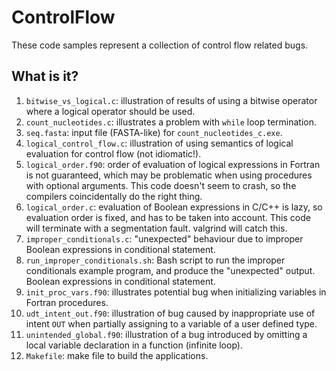 # ControlFlow
These code samples represent a collection of control flow related bugs.

## What is it?
1. `bitwise_vs_logical.c`: illustration of results of using a bitwise
    operator where a logical operator should be used.
1. `count_nucleotides.c`: illustrates a problem with `while` loop
   termination.
1. `seq.fasta`: input file (FASTA-like) for `count_nucleotides_c.exe`.
1. `logical_control_flow.c`: illustration of using semantics of
    logical evaluation for control flow (not idiomatic!).
1. `logical_order.f90`: order of evaluation of logical expressions in
    Fortran is not guaranteed, which may be problematic when using
    procedures with optional arguments.  This code doesn't seem to crash,
    so the compilers coincidentally do the right thing.
1. `logical_order.c`: evaluation of Boolean expressions in C/C++ is lazy,
    so evaluation order is fixed, and has to be taken into account. This
    code will terminate with a segmentation fault. valgrind will catch
    this.
1. `improper_conditionals.c`: "unexpected" behaviour due to improper
    Boolean expressions in conditional statement.
1. `run_improper_conditionals.sh`: Bash script to run the improper
    conditionals example program, and produce the "unexpected" output.
    Boolean expressions in conditional statement.
1. `init_proc_vars.f90`: illustrates potential bug when initializing
    variables in Fortran procedures.
1. `udt_intent_out.f90`: illustration of bug caused by inappropriate use
    of intent `OUT` when partially assigning to a variable of a user
    defined type.
1. `unintended_global.f90`: illustration of a bug introduced by omitting
    a local variable declaration in a function (infinite loop).
1. `Makefile`: make file to build the applications.

